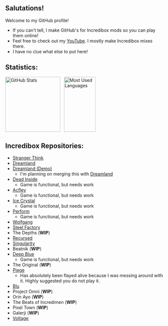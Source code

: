 ## Salutations!

<!--
**Wisp3Abyss/wisp3abyss** is a ✨ _special_ ✨ repository because its `README.md` (this file) appears on your GitHub profile.

Here are some ideas to get you started:

- 🔭 I’m currently working on ...
- 🌱 I’m currently learning ...
- 👯 I’m looking to collaborate on ...
- 🤔 I’m looking for help with ...
- 💬 Ask me about ...
- 📫 How to reach me: ...
- 😄 Pronouns: ...
- ⚡ Fun fact: ...
-->
Welcome to my GitHub profile!

- If you can't tell, I make GitHub's for Incredibox mods so you can play them online!
- Feel free to check out my [YouTube](https://www.youtube.com/@Wisp3Abyss). I mostly make Incredibox mixes there.
- I have no clue what else to put here!

## Statistics:
<p>
    <img height=175 alt="GitHub Stats" src="https://github-readme-stats.vercel.app/api?username=wisp3abyss&show_icons=true&theme=dracula&title_color=b0f6ac&border_color=dcf1ca&text_color=eebb64&icon_color=bcd2d9" />&nbsp;&nbsp;
    <img height=175 width=100 alt="Most Used Languages" src="https://github-readme-stats.vercel.app/api/top-langs/?username=wisp3abyss&layout=compact&theme=dracula&title_color=b0f6ac&border_color=dcf1ca&text_color=eebb64&icon_color=bcd2d9" />&nbsp;&nbsp;
</p>

## Incredibox Repositories:
- [Stranger Think](https://wisp3abyss.github.io/stranger-think)
- [Dreamland](https://wisp3abyss.github.io/dreamland) 
- [Dreamland (Demo)](https://wisp3abyss.github.io/dreamland-demo)
  - I'm planning on merging this with [Dreamland](https://wisp3abyss.github.io/dreamland)
- [Dead Inside](https://wisp3abyss.github.io/dead-inside)
  - Game is functional, but needs work
- [Acfley](https://wisp3abyss.github.io/acfley)
  - Game is functional, but needs work
- [Ice Crystal](https://wisp3abyss.github.io/ice-crystal)
  - Game is functional, but needs work
- [Perform](https://wisp3abyss.github.io/perform)
  - Game is functional, but needs work
- [Wolfgang](https://wisp3abyss.github.io/wolfgang)
- [Steel Factory](https://wisp3abyss.github.io/steel-factory)
- The Depths (**WIP**)
- [Recursed](https://wisp3abyss.github.io/recursed)
- [Singularity](https://wisp3abyss.github.io/singularity)
- Beatnik (**WIP**)
- [Deep Blue](http://wisp3abyss.github.io/deep-blue)
  - Game is functional, but needs work
- The Original (**WIP**)
- [Piege](https://wisp3abyss.github.io/piege)
  - Has absolutely been flayed alive because I was messing around with it. Highly suggested you do not play it.
- [Blu](https://wisp3abyss.github.io/blu)
- Project Omni (**WIP**)
- Orin Ayo (**WIP**)
- The Beats of Incredimen (**WIP**)
- Pixel Town (**WIP**)
- Galerji (**WIP**)
- [Voltage](https://wisp3abyss.github.io/voltage)
